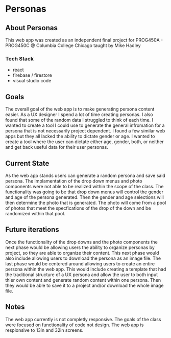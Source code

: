 # Personas

## About Personas
This web app was created as an independent final project for PROG450A - PROG450C @ Columbia College Chicago taught by Mike Hadley 

### Tech Stack
- react 
- firebase / firestore
- visual studio code 

## Goals
The overall goal of the web app is to make generating persona content easier. As a UX designer I spend a lot of time creating personas. I also found that some of the random data I struggled to think of each time. I wanted to create a tool I could use to generate the general infromation for a persona that is not necessarily project dependent. I found a few similar web apps but they all lacked the ability to dictate gender or age. I wanted to create a tool where the user can dictate either age, gender, both, or neither and get back useful data for their user personas.

## Current State
As the web app stands users can generate a random persona and save said persona. The implamentation of the drop down menus and photo components were not able to be realized within the scope of the class. The functionality was going to be that drop down menus will control the gender and age of the persona generated. Then the gender and age selections will then determine the photo that is generated. The  photo will come from a pool of photos that meet the specfications of the drop of the down and be randomized within that pool.

## Future iterations
Once the functionality of the drop downs and the photo components the next phase would be allowing users the ability to organize personas by project, so they are able to organize their content. This next phase would also include allowing users to download the persona as an image file. The last phase would be centered around allowing users to create an entire persona within the web app. This would include creating a template that had the traditional structure of a UX persona and allow the user to both input thier own content and generate random content within one persona. Then they would be able to save it to a project and/or download the whole image file. 

## Notes
The web app currently is not completly responsive. The goals of the class were focused on functionality of code not design. The web app is respionsive to 13in and 32in screens.
